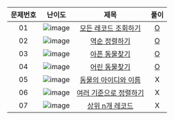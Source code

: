 |문제번호|난이도|제목|풀이|
|:---:|:---:|:---:|:---:|
|01|![image](https://user-images.githubusercontent.com/68424403/176992717-e1a57e02-8e8e-4f82-9ec8-27fff35dc4f7.png)|[모든 레코드 조회하기](https://programmers.co.kr/learn/courses/30/lessons/59034)|[O](https://github.com/kimdaeyeobbb/Computer-Science/blob/main/Database/Coding%20Test/Programmers/SELECT/inquire%20all%20the%20records.sql)|
|02|![image](https://user-images.githubusercontent.com/68424403/176992717-e1a57e02-8e8e-4f82-9ec8-27fff35dc4f7.png)|[역순 정렬하기](https://programmers.co.kr/learn/courses/30/lessons/59035)|[O](https://github.com/kimdaeyeobbb/Computer-Science/blob/main/Database/Coding%20Test/Programmers/SELECT/reverse%20sorting.sql)|
|03|![image](https://user-images.githubusercontent.com/68424403/176992717-e1a57e02-8e8e-4f82-9ec8-27fff35dc4f7.png)|[아픈 동물찾기](https://programmers.co.kr/learn/courses/30/lessons/59036)|[O](https://github.com/kimdaeyeobbb/Computer-Science/blob/main/Database/Coding%20Test/Programmers/SELECT/find%20sick%20animal.sql)|
|04|![image](https://user-images.githubusercontent.com/68424403/176992717-e1a57e02-8e8e-4f82-9ec8-27fff35dc4f7.png)|[어린 동물찾기](https://programmers.co.kr/learn/courses/30/lessons/59037)|[O](https://github.com/kimdaeyeobbb/Computer-Science/blob/main/Database/Coding%20Test/Programmers/SELECT/find%20young%20animal.sql)|
|05|![image](https://user-images.githubusercontent.com/68424403/176992717-e1a57e02-8e8e-4f82-9ec8-27fff35dc4f7.png)|[동물의 아이디와 이름](https://programmers.co.kr/learn/courses/30/lessons/59403)|X|
|06|![image](https://user-images.githubusercontent.com/68424403/176992717-e1a57e02-8e8e-4f82-9ec8-27fff35dc4f7.png)|[여러 기준으로 정렬하기](https://programmers.co.kr/learn/courses/30/lessons/59404)|X|
|07|![image](https://user-images.githubusercontent.com/68424403/176992717-e1a57e02-8e8e-4f82-9ec8-27fff35dc4f7.png)|[상위 n개 레코드](https://programmers.co.kr/learn/courses/30/lessons/59405)|X|
